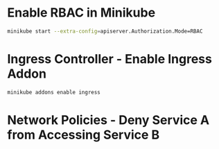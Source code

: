 # Enable RBAC in Minikube

```bash
minikube start --extra-config=apiserver.Authorization.Mode=RBAC
```

# Ingress Controller - Enable Ingress Addon

```bash
minikube addons enable ingress
```

# Network Policies - Deny Service A from Accessing Service B
